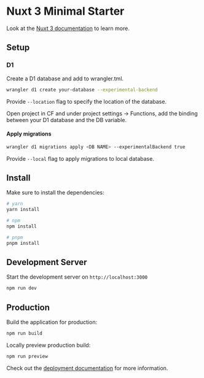 # Nuxt 3 Minimal Starter

Look at the [Nuxt 3 documentation](https://nuxt.com/docs/getting-started/introduction) to learn more.

## Setup

### D1

Create a D1 database and add to wrangler.tml.

```bash
wrangler d1 create your-database --experimental-backend
```

Provide `--location` flag to specify the location of the database.

Open project in CF and under project settings -> Functions, add the binding between your D1 database and the DB variable.

#### Apply migrations

```bash
wrangler d1 migrations apply <DB NAME> --experimentalBackend true
```

Provide `--local` flag to apply migrations to local database.

## Install

Make sure to install the dependencies:

```bash
# yarn
yarn install

# npm
npm install

# pnpm
pnpm install
```

## Development Server

Start the development server on `http://localhost:3000`

```bash
npm run dev
```

## Production

Build the application for production:

```bash
npm run build
```

Locally preview production build:

```bash
npm run preview
```

Check out the [deployment documentation](https://nuxt.com/docs/getting-started/deployment) for more information.
